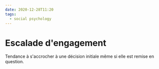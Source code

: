 ```yaml
---
date: 2020-12-28T11:20
tags:
  - social psychology
---
```


# Escalade d'engagement

Tendance à s'accrocher à une décision initiale même si elle est remise en question.
